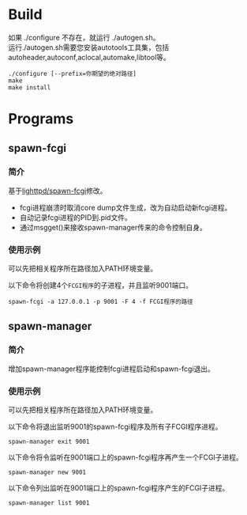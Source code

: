 # Build
如果 ./configure 不存在，就运行 ./autogen.sh。<br/>运行./autogen.sh需要您安装autotools工具集，包括autoheader,autoconf,aclocal,automake,libtool等。

    ./configure [--prefix=你期望的绝对路径]
    make
    make install

# Programs
## spawn-fcgi
### 简介
基于[lighttpd/spawn-fcgi](https://github.com/lighttpd/spawn-fcgi)修改。
- fcgi进程崩溃时取消core dump文件生成，改为自动启动新fcgi进程。
- 自动记录fcgi进程的PID到.pid文件。
- 通过msgget()来接收spawn-manager传来的命令控制自身。

### 使用示例
可以先把相关程序所在路径加入PATH环境变量。

以下命令将创建4个`FCGI程序`的子进程，并且监听9001端口。

    spawn-fcgi -a 127.0.0.1 -p 9001 -F 4 -f FCGI程序的路径

## spawn-manager
### 简介
增加spawn-manager程序能控制fcgi进程启动和spawn-fcgi退出。

### 使用示例
可以先把相关程序所在路径加入PATH环境变量。

以下命令将退出监听9001的spawn-fcgi程序及所有子FCGI程序进程。

    spawn-manager exit 9001

以下命令将令监听在9001端口上的spawn-fcgi程序再产生一个FCGI子进程。

    spawn-manager new 9001

以下命令列出监听在9001端口上的spawn-fcgi程序产生的FCGI子进程。

    spawn-manager list 9001

